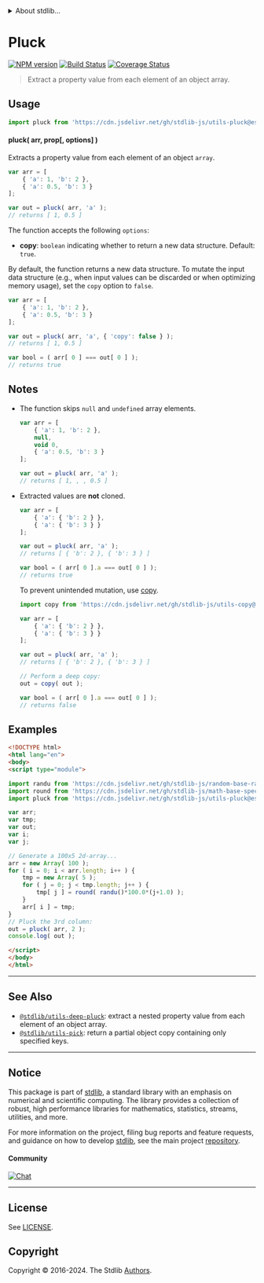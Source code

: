 <!--

@license Apache-2.0

Copyright (c) 2018 The Stdlib Authors.

Licensed under the Apache License, Version 2.0 (the "License");
you may not use this file except in compliance with the License.
You may obtain a copy of the License at

   http://www.apache.org/licenses/LICENSE-2.0

Unless required by applicable law or agreed to in writing, software
distributed under the License is distributed on an "AS IS" BASIS,
WITHOUT WARRANTIES OR CONDITIONS OF ANY KIND, either express or implied.
See the License for the specific language governing permissions and
limitations under the License.

-->


<details>
  <summary>
    About stdlib...
  </summary>
  <p>We believe in a future in which the web is a preferred environment for numerical computation. To help realize this future, we've built stdlib. stdlib is a standard library, with an emphasis on numerical and scientific computation, written in JavaScript (and C) for execution in browsers and in Node.js.</p>
  <p>The library is fully decomposable, being architected in such a way that you can swap out and mix and match APIs and functionality to cater to your exact preferences and use cases.</p>
  <p>When you use stdlib, you can be absolutely certain that you are using the most thorough, rigorous, well-written, studied, documented, tested, measured, and high-quality code out there.</p>
  <p>To join us in bringing numerical computing to the web, get started by checking us out on <a href="https://github.com/stdlib-js/stdlib">GitHub</a>, and please consider <a href="https://opencollective.com/stdlib">financially supporting stdlib</a>. We greatly appreciate your continued support!</p>
</details>

# Pluck

[![NPM version][npm-image]][npm-url] [![Build Status][test-image]][test-url] [![Coverage Status][coverage-image]][coverage-url] <!-- [![dependencies][dependencies-image]][dependencies-url] -->

> Extract a property value from each element of an object array.

<section class="intro">

</section>

<!-- /.intro -->



<section class="usage">

## Usage

```javascript
import pluck from 'https://cdn.jsdelivr.net/gh/stdlib-js/utils-pluck@esm/index.mjs';
```

#### pluck( arr, prop\[, options] )

Extracts a property value from each element of an object `array`.

<!-- eslint-disable object-curly-newline, object-property-newline -->

```javascript
var arr = [
    { 'a': 1, 'b': 2 },
    { 'a': 0.5, 'b': 3 }
];

var out = pluck( arr, 'a' );
// returns [ 1, 0.5 ]
```

The function accepts the following `options`:

-   **copy**: `boolean` indicating whether to return a new data structure. Default: `true`.

By default, the function returns a new data structure. To mutate the input data structure (e.g., when input values can be discarded or when optimizing memory usage), set the `copy` option to `false`.

<!-- eslint-disable object-curly-newline, object-property-newline -->

```javascript
var arr = [
    { 'a': 1, 'b': 2 },
    { 'a': 0.5, 'b': 3 }
];

var out = pluck( arr, 'a', { 'copy': false } );
// returns [ 1, 0.5 ]

var bool = ( arr[ 0 ] === out[ 0 ] );
// returns true
```

</section>

<!-- /.usage -->

<section class="notes">

## Notes

-   The function skips `null` and `undefined` array elements.

    <!-- eslint-disable object-curly-newline, object-property-newline -->

    ```javascript
    var arr = [
        { 'a': 1, 'b': 2 },
        null,
        void 0,
        { 'a': 0.5, 'b': 3 }
    ];

    var out = pluck( arr, 'a' );
    // returns [ 1, , , 0.5 ]
    ```

-   Extracted values are **not** cloned.

    <!-- eslint-disable object-curly-newline, object-curly-spacing -->

    ```javascript
    var arr = [
        { 'a': { 'b': 2 } },
        { 'a': { 'b': 3 } }
    ];

    var out = pluck( arr, 'a' );
    // returns [ { 'b': 2 }, { 'b': 3 } ]

    var bool = ( arr[ 0 ].a === out[ 0 ] );
    // returns true
    ```

    To prevent unintended mutation, use [copy][@stdlib/utils/copy].

    <!-- eslint-disable object-curly-newline, object-curly-spacing -->

    ```javascript
    import copy from 'https://cdn.jsdelivr.net/gh/stdlib-js/utils-copy@esm/index.mjs';

    var arr = [
        { 'a': { 'b': 2 } },
        { 'a': { 'b': 3 } }
    ];

    var out = pluck( arr, 'a' );
    // returns [ { 'b': 2 }, { 'b': 3 } ]

    // Perform a deep copy:
    out = copy( out );

    var bool = ( arr[ 0 ].a === out[ 0 ] );
    // returns false
    ```

</section>

<!-- /.notes -->

<section class="examples">

## Examples

<!-- eslint no-undef: "error" -->

```html
<!DOCTYPE html>
<html lang="en">
<body>
<script type="module">

import randu from 'https://cdn.jsdelivr.net/gh/stdlib-js/random-base-randu@esm/index.mjs';
import round from 'https://cdn.jsdelivr.net/gh/stdlib-js/math-base-special-round@esm/index.mjs';
import pluck from 'https://cdn.jsdelivr.net/gh/stdlib-js/utils-pluck@esm/index.mjs';

var arr;
var tmp;
var out;
var i;
var j;

// Generate a 100x5 2d-array...
arr = new Array( 100 );
for ( i = 0; i < arr.length; i++ ) {
    tmp = new Array( 5 );
    for ( j = 0; j < tmp.length; j++ ) {
        tmp[ j ] = round( randu()*100.0*(j+1.0) );
    }
    arr[ i ] = tmp;
}
// Pluck the 3rd column:
out = pluck( arr, 2 );
console.log( out );

</script>
</body>
</html>
```

</section>

<!-- /.examples -->

<!-- Section for related `stdlib` packages. Do not manually edit this section, as it is automatically populated. -->

<section class="related">

* * *

## See Also

-   <span class="package-name">[`@stdlib/utils-deep-pluck`][@stdlib/utils/deep-pluck]</span><span class="delimiter">: </span><span class="description">extract a nested property value from each element of an object array.</span>
-   <span class="package-name">[`@stdlib/utils-pick`][@stdlib/utils/pick]</span><span class="delimiter">: </span><span class="description">return a partial object copy containing only specified keys.</span>

</section>

<!-- /.related -->

<!-- Section for all links. Make sure to keep an empty line after the `section` element and another before the `/section` close. -->


<section class="main-repo" >

* * *

## Notice

This package is part of [stdlib][stdlib], a standard library with an emphasis on numerical and scientific computing. The library provides a collection of robust, high performance libraries for mathematics, statistics, streams, utilities, and more.

For more information on the project, filing bug reports and feature requests, and guidance on how to develop [stdlib][stdlib], see the main project [repository][stdlib].

#### Community

[![Chat][chat-image]][chat-url]

---

## License

See [LICENSE][stdlib-license].


## Copyright

Copyright &copy; 2016-2024. The Stdlib [Authors][stdlib-authors].

</section>

<!-- /.stdlib -->

<!-- Section for all links. Make sure to keep an empty line after the `section` element and another before the `/section` close. -->

<section class="links">

[npm-image]: http://img.shields.io/npm/v/@stdlib/utils-pluck.svg
[npm-url]: https://npmjs.org/package/@stdlib/utils-pluck

[test-image]: https://github.com/stdlib-js/utils-pluck/actions/workflows/test.yml/badge.svg?branch=main
[test-url]: https://github.com/stdlib-js/utils-pluck/actions/workflows/test.yml?query=branch:main

[coverage-image]: https://img.shields.io/codecov/c/github/stdlib-js/utils-pluck/main.svg
[coverage-url]: https://codecov.io/github/stdlib-js/utils-pluck?branch=main

<!--

[dependencies-image]: https://img.shields.io/david/stdlib-js/utils-pluck.svg
[dependencies-url]: https://david-dm.org/stdlib-js/utils-pluck/main

-->

[chat-image]: https://img.shields.io/gitter/room/stdlib-js/stdlib.svg
[chat-url]: https://app.gitter.im/#/room/#stdlib-js_stdlib:gitter.im

[stdlib]: https://github.com/stdlib-js/stdlib

[stdlib-authors]: https://github.com/stdlib-js/stdlib/graphs/contributors

[umd]: https://github.com/umdjs/umd
[es-module]: https://developer.mozilla.org/en-US/docs/Web/JavaScript/Guide/Modules

[deno-url]: https://github.com/stdlib-js/utils-pluck/tree/deno
[deno-readme]: https://github.com/stdlib-js/utils-pluck/blob/deno/README.md
[umd-url]: https://github.com/stdlib-js/utils-pluck/tree/umd
[umd-readme]: https://github.com/stdlib-js/utils-pluck/blob/umd/README.md
[esm-url]: https://github.com/stdlib-js/utils-pluck/tree/esm
[esm-readme]: https://github.com/stdlib-js/utils-pluck/blob/esm/README.md
[branches-url]: https://github.com/stdlib-js/utils-pluck/blob/main/branches.md

[stdlib-license]: https://raw.githubusercontent.com/stdlib-js/utils-pluck/main/LICENSE

[@stdlib/utils/copy]: https://github.com/stdlib-js/utils-copy/tree/esm

<!-- <related-links> -->

[@stdlib/utils/deep-pluck]: https://github.com/stdlib-js/utils-deep-pluck/tree/esm

[@stdlib/utils/pick]: https://github.com/stdlib-js/utils-pick/tree/esm

<!-- </related-links> -->

</section>

<!-- /.links -->
